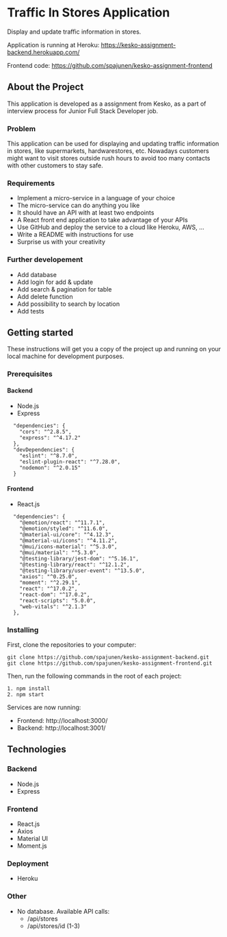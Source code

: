 # Traffic In Stores Application

Display and update traffic information in stores.

Application is running at Heroku: https://kesko-assignment-backend.herokuapp.com/

Frontend code: https://github.com/spajunen/kesko-assignment-frontend

## About the Project

This application is developed as a assignment from Kesko, as a part of interview process for Junior Full Stack Developer job.

### Problem

This application can be used for displaying and updating traffic information in stores, like supermarkets, hardwarestores, etc. Nowadays customers might want to visit stores outside rush hours to avoid too many contacts with other customers to stay safe.

### Requirements

- Implement a micro-service in a language of your choice
- The micro-service can do anything you like
- It should have an API with at least two endpoints
- A React front end application to take advantage of your APIs
- Use GitHub and deploy the service to a cloud like Heroku, AWS, …
- Write a README with instructions for use
- Surprise us with your creativity

### Further developement

- Add database
- Add login for add & update
- Add search & pagination for table
- Add delete function
- Add possibility to search by location
- Add tests

## Getting started

These instructions will get you a copy of the project up and running on your local machine for development purposes.

### Prerequisites
#### Backend

- Node.js
- Express
```
  "dependencies": {
    "cors": "^2.8.5",
    "express": "^4.17.2"
  },
  "devDependencies": {
    "eslint": "^8.7.0",
    "eslint-plugin-react": "^7.28.0",
    "nodemon": "^2.0.15"
  }
```
#### Frontend
- React.js
```
  "dependencies": {
    "@emotion/react": "^11.7.1",
    "@emotion/styled": "^11.6.0",
    "@material-ui/core": "^4.12.3",
    "@material-ui/icons": "^4.11.2",
    "@mui/icons-material": "^5.3.0",
    "@mui/material": "^5.3.0",
    "@testing-library/jest-dom": "^5.16.1",
    "@testing-library/react": "^12.1.2",
    "@testing-library/user-event": "^13.5.0",
    "axios": "^0.25.0",
    "moment": "^2.29.1",
    "react": "^17.0.2",
    "react-dom": "^17.0.2",
    "react-scripts": "5.0.0",
    "web-vitals": "^2.1.3"
  },
  ```
### Installing

First, clone the repositories to your computer:
```
git clone https://github.com/spajunen/kesko-assignment-backend.git
git clone https://github.com/spajunen/kesko-assignment-frontend.git
```
Then, run the following commands in the root of each project:
```
1. npm install
2. npm start
```
Services are now running:
- Frontend: http://localhost:3000/
- Backend: http://localhost:3001/

## Technologies

### Backend
- Node.js
- Express

### Frontend
- React.js
- Axios
- Material UI
- Moment.js

### Deployment
- Heroku

### Other
- No database. Available API calls: 
  - /api/stores
  - /api/stores/id (1-3)

